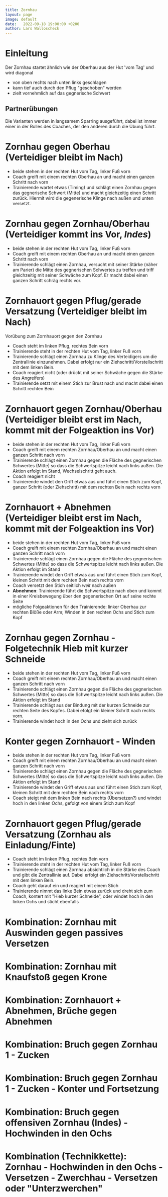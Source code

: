 ```yaml
---
title: Zornhau
layout: page
image: default
date:   2022-09-18 19:00:00 +0200
author: Lars Walloscheck
---
```


# Einleitung
Der Zornhau startet ähnlich wie der Oberhau aus der Hut 'vom Tag' und wird diagonal
 - von oben rechts nach unten links geschlagen
 - kann tief auch durch den Pflug "geschoben" werden
 - zielt vornehmlich auf das gegnerische Schwert

## Partnerübungen
Die Varianten werden in langsamem Sparring ausgeführt, dabei ist immer einer in der Rolles des Coaches, der den anderen durch die Übung führt.

# Zornhau gegen Oberhau (Verteidiger bleibt im Nach)
- beide stehen in der rechten Hut vom Tag, linker Fuß vorn
- Coach greift mit einem rechten Oberhau an und macht einen ganzen Schritt nach vorn
- Trainierende wartet etwas (Timing) und schlägt einen Zornhau gegen das gegnerische Schwert (Mitte) und macht gleichzeitig einen Schritt zurück.
Hiermit wird die gegenerische Klinge nach außen und unten versetzt.

# Zornhau gegen Zornhau/Oberhau (Verteidiger kommt ins Vor, *Indes*)
- beide stehen in der rechten Hut vom Tag, linker Fuß vorn
- Coach greift mit einem rechten Oberhau an und macht einen ganzen Schritt nach vorn
- Trainierende schlägt einen Zornhau, versucht mit seiner Stärke (näher am Parier) die Mitte des gegnerischen Schwertes zu treffen und triff gleichzeitig mit seiner Schwäche zum Kopf. Er macht dabei einen ganzen Schritt schräg rechts vor.

# Zornhauort gegen Pflug/gerade Versatzung (Verteidiger bleibt im Nach)
Vorübung zum Zornhauort gegen den Zornhau
- Coach steht im linken Pflug, rechtes Bein vorn
- Trainierende steht in der rechten Hut vom Tag, linker Fuß vorn
- Trainierende schlägt einen Zornhau zu Klinge des Verteidigers um die Zentrallinie einzunehmen. Dabei erfolgt nur ein Ziehschritt/Vorstellschritt mit dem linken Bein.
- Coach reagiert nicht (oder drückt mit seiner Schwäche gegen die Stärke des Angreifers)
- Trainierende setzt mit einem Stich zur Brust nach und macht dabei einen Schritt rechten Bein

# Zornhauort gegen Zornhau/Oberhau (Verteidiger bleibt erst im Nach, kommt mit der Folgeaktion ins Vor)
- beide stehen in der rechten Hut vom Tag, linker Fuß vorn
- Coach greift mit einem rechten Zornhau/Oberhau an und macht einen ganzen Schritt nach vorn
- Trainierende schlägt einen Zornhau gegen die Fläche des gegnerischen Schwertes (Mitte) so dass die Schwertspitze leicht nach links außen. Die Aktion erfolgt im Stand, Wechselschritt geht auch.
- Coach reagiert nicht
- Trainierende windet den Griff etwas aus und führt einen Stich zum  Kopf, ganzer Schritt (oder Ziehschritt) mit dem rechten Bein nach rechts vorn

# Zornhauort + Abnehmen (Verteidiger bleibt erst im Nach, kommt mit der Folgeaktion ins Vor)
- beide stehen in der rechten Hut vom Tag, linker Fuß vorn
- Coach greift mit einem rechten Zornhau/Oberhau an und macht einen ganzen Schritt nach vorn
- Trainierende schlägt einen Zornhau gegen die Fläche des gegnerischen Schwertes (Mitte) so dass die Schwertspitze leicht nach links außen. Die Aktion erfolgt im Stand
- Trainierende windet den Griff etwas aus und führt einen Stich zum  Kopf, kleinen Schritt mit dem rechten Bein nach rechts vorn
- Coach versetzt den Stich seitlich _weit_ nach außen
- **Abnehmen**: Trainierende führt die Schwertspitze nach oben und kommt in einer Kreisbewegung über den gegenerischen Ort auf seine rechte Seite
- mögliche Folgeaktionen für den Trainierende: linker Oberhau zur rechten Blöße oder Arm; Winden in den rechten Ochs und Stich zum Kopf

# Zornhau gegen Zornhau - Folgetechnik Hieb mit kurzer Schneide
- beide stehen in der rechten Hut vom Tag, linker Fuß vorn
- Coach greift mit einem rechten Zornhau/Oberhau an und macht einen ganzen Schritt nach vorn
- Trainierende schlägt einen Zornhau gegen die Fläche des gegnerischen Schwertes (Mitte) so dass die Schwertspitze leicht nach links außen. Die Aktion erfolgt im Stand
- Trainierende schlägt aus der Bindung mit der kurzen Schneide zur rechten Seite des Kopfes. Dabei efolgt ein kleiner Schritt nach rechts vorn.
- Trainierende windet hoch in den Ochs und zieht sich zurück

# Konter gegen Zornhauort - Winden
- beide stehen in der rechten Hut vom Tag, linker Fuß vorn
- Coach greift mit einem rechten Zornhau/Oberhau an und macht einen ganzen Schritt nach vorn
- Trainierende schlägt einen Zornhau gegen die Fläche des gegnerischen Schwertes (Mitte) so dass die Schwertspitze leicht nach links außen. Die Aktion erfolgt im Stand
- Trainierende windet den Griff etwas aus und führt einen Stich zum  Kopf, kleinen Schritt mit dem rechten Bein nach rechts vorn
- Coach steigt mit dem linken Bein nach rechts (Übersetzen?) und windet hoch in den linken Ochs, gefolgt von einem Stich zum Kopf

# Zornhauort gegen Pflug/gerade Versatzung  (Zornhau als Einladung/Finte)
- Coach steht im linken Pflug, rechtes Bein vorn
- Trainierende steht in der rechten Hut vom Tag, linker Fuß vorn
- Trainierende schlägt einen Zornhau absichtlich in die Stärke des Coach und gibt die Zentrallinie auf. Dabei erfolgt ein Ziehschritt/Vorstellschritt mit dem linken Bein.
- Coach geht darauf ein und reagiert mit einem Stich
- Trainierende nimmt das linke Bein etwas zurück und dreht sich zum Coach, kontert mit "Hieb kurzer Schneide", oder windet hoch in den linken Ochs und sticht ebenfalls

# Kombination: Zornhau mit Auswinden gegen passives Versetzen

# Kombination: Zornhau mit Knaufstoß gegen Krone

# Kombination: Zornhauort + Abnehmen, Brüche gegen Abnehmen

# Kombination: Bruch gegen Zornhau 1 - Zucken

# Kombination: Bruch gegen Zornhau 1 - Zucken - Konter und Fortsetzung

# Kombination: Bruch gegen offensiven Zornhau (Indes) - Hochwinden in den Ochs

# Kombination (Technikkette): Zornhau - Hochwinden in den Ochs - Versetzen - Zwerchhau - Versetzen oder "Unterzwerchen"